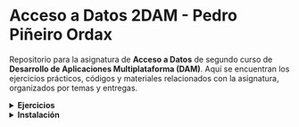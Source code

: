 # Acceso a Datos 2DAM - Pedro Piñeiro Ordax

Repositorio para la asignatura de **Acceso a Datos** de segundo curso de **Desarrollo de Aplicaciones Multiplataforma (DAM)**. Aquí se encuentran los ejercicios prácticos, códigos y materiales relacionados con la asignatura, organizados por temas y entregas.

<details>
  <summary><strong>Ejercicios</strong></summary>
<p></p>

  1. **Ejercicio 1: Arquivos**
     - [Ver ejercicio 1](Ejercicios/Ej1AD_arquivos)

  2. **Ejercicio 2: CopyBytesTexto**
     - [Ver ejercicio 2](Ejercicios/Ej2AD_copyBytesTexto)

  3. **Ejercicio 3: CopyBytesImaxe**
     - [Ver ejercicio 3](Ejercicios/Ej3AD_CopyBytesImaxe)

  4. **Ejercicio 4: PrimitiveWriteUTF**
     - [Ver ejercicio 4](Ejercicios/Ej4AD_PrimitiveWriteUtf)

  5. **Ejercicio 5: PrimitiveWriteChars**
     - [Ver ejercicio 5](Ejercicios/Ej5AD_PrimitiveWriteChars)

  6. **Ejercicio 6: PrimitiveUTFChars**
     - [Ver ejercicio 6](Ejercicios/Ej6AD_PrimitiveUTFChars)

  7. **Ejercicio 7: ProductsStream**
     - [Ver ejercicio 7](Ejercicios/Ej7AD_ProductsStream)

  8. **Ejercicio 8: CopyCaracteres**
      - [Ver ejercicio 8](Ejercicios/Ej8AD_CopyCaracteres)

  9. **Ejercicio 9: CopyCaracteres2**
      - [Ver ejercicio 9](Ejercicios/Ej9AD_CopyCaracteres2)

  10. **Ejercicio 10: TextoDelimitado**
      - [Ver ejercicio 10](Ejercicios/Ej10AD_TextoDelimitado)

  11. **Ejercicio 11: Aleatorio**  
      - [Ver ejercicio 11](Ejercicios/Ej11AD_Aleatorio)

   12. **Ejercicio 12: Serializacion1**
         - [Ver ejercicio 12](Ejercicios/Ej12AD_Serializacion1)

   13. **Ejercicio 13: Serializacion2**
         - [Ver ejercicio 13](Ejercicios/Ej13AD_Serializacion2)

</details>

<details>
  <summary><strong>Instalación</strong></summary>
<p></p>

  Para ejecutar los ejercicios en tu entorno local, clona el repositorio:
   ```bash
   git clone https://github.com/PedroPineiro/AccesoDatos_2DAM.git
```
Y abre el proyecto en el IDE de tu preferencia. Cada ejercicio se encuentra en una carpeta independiente, con su propio código y enunciado.

